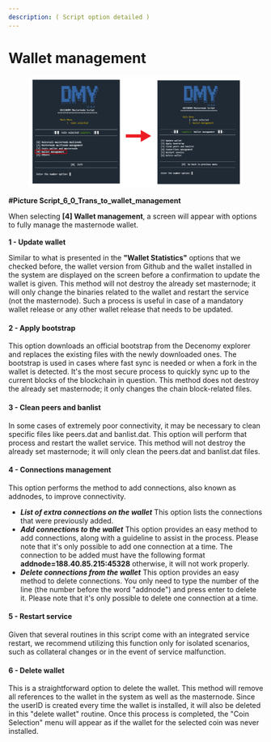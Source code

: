 ```yaml
---
description: ( Script option detailed )
---
```


# Wallet management

<figure><img src="../../.gitbook/assets/Script_6_0_Trans_to_wallet_management.png" alt=""><figcaption></figcaption></figure>

**#Picture Script\_6\_0\_Trans\_to\_wallet\_management**

When selecting **\[4] Wallet management**, a screen will appear with options to fully manage the masternode wallet.\
\
**1 - Update wallet**

Similar to what is presented in the **"Wallet Statistics"** options that we checked before, the wallet version from Github and the wallet installed in the system are displayed on the screen before a confirmation to update the wallet is given. This method will not destroy the already set masternode; it will only change the binaries related to the wallet and restart the service (not the masternode). Such a process is useful in case of a mandatory wallet release or any other wallet release that needs to be updated.

#### 2 - Apply bootstrap

This option downloads an official bootstrap from the Decenomy explorer and replaces the existing files with the newly downloaded ones. The bootstrap is used in cases where fast sync is needed or when a fork in the wallet is detected. It's the most secure process to quickly sync up to the current blocks of the blockchain in question. This method does not destroy the already set masternode; it only changes the chain block-related files.

#### 3 - Clean peers and banlist

In some cases of extremely poor connectivity, it may be necessary to clean specific files like peers.dat and banlist.dat. This option will perform that process and restart the wallet service. This method will not destroy the already set masternode; it will only clean the peers.dat and banlist.dat files.

#### 4 - Connections management

This option performs the method to add connections, also known as addnodes, to improve connectivity.

* _**List of extra connections on the wallet**_ This option lists the connections that were previously added.
* _**Add connections to the wallet**_ This option provides an easy method to add connections, along with a guideline to assist in the process. Please note that it's only possible to add one connection at a time. The connection to be added must have the following format **addnode=188.40.85.215:45328** otherwise, it will not work properly.
* _**Delete connections from the wallet**_ This option provides an easy method to delete connections. You only need to type the number of the line (the number before the word "addnode") and press enter to delete it. Please note that it's only possible to delete one connection at a time.

#### 5 - Restart service

Given that several routines in this script come with an integrated service restart, we recommend utilizing this function only for isolated scenarios, such as collateral changes or in the event of service malfunction.

#### 6 - Delete wallet

This is a straightforward option to delete the wallet. This method will remove all references to the wallet in the system as well as the masternode. Since the userID is created every time the wallet is installed, it will also be deleted in this "delete wallet" routine. Once this process is completed, the "Coin Selection" menu will appear as if the wallet for the selected coin was never installed.
